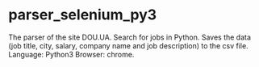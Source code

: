 # parser_selenium_py3
The parser of the site DOU.UA. Search for jobs in Python. Saves the data (job title, city, salary, company name and job description) to the csv file. Language: Python3 Browser: chrome.
